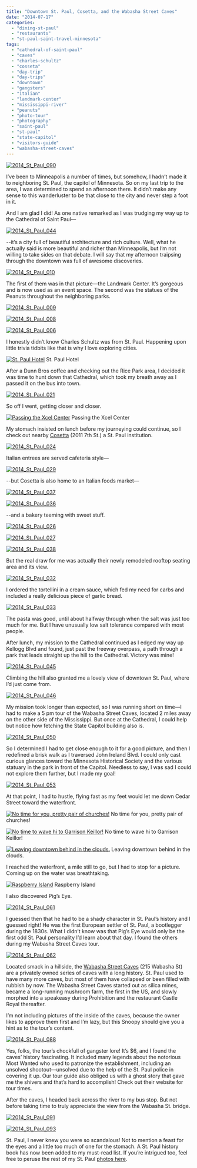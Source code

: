 ```yaml
---
title: "Downtown St. Paul, Cosetta, and the Wabasha Street Caves"
date: "2014-07-17"
categories:
  - "dining-st-paul"
  - "restaurants"
  - "st-paul-saint-travel-minnesota"
tags:
  - "cathedral-of-saint-paul"
  - "caves"
  - "charles-schultz"
  - "cosseta"
  - "day-trip"
  - "day-trips"
  - "downtown"
  - "gangsters"
  - "italian"
  - "landmark-center"
  - "mississippi-river"
  - "peanuts"
  - "photo-tour"
  - "photography"
  - "saint-paul"
  - "st-paul"
  - "state-capitol"
  - "visitors-guide"
  - "wabasha-street-caves"
---
```


[![2014_St_Paul_090](http://s3.amazonaws.com/thegourmez-wpmedia/2014/06/2014_St_Paul_090-332x500.jpg)](http://www.thegourmez.com/2014/07/downtown-st-paul-cosetta-and-the-wabasha-street-caves/2014_st_paul_090/)

I’ve been to Minneapolis a number of times, but somehow, I hadn’t made it to neighboring St. Paul, the capitol of Minnesota. So on my last trip to the area, I was determined to spend an afternoon there. It didn’t make any sense to this wanderluster to be that close to the city and never step a foot in it.

And I am glad I did! As one native remarked as I was trudging my way up to the Cathedral of Saint Paul—

[![2014_St_Paul_044](http://s3.amazonaws.com/thegourmez-wpmedia/2014/06/2014_St_Paul_044-500x332.jpg)](http://www.thegourmez.com/2014/07/downtown-st-paul-cosetta-and-the-wabasha-street-caves/2014_st_paul_044/)

\--it’s a city full of beautiful architecture and rich culture. Well, what he actually said is more beautiful and richer than Minneapolis, but I’m not willing to take sides on that debate. I will say that my afternoon traipsing through the downtown was full of awesome discoveries.

[![2014_St_Paul_010](http://s3.amazonaws.com/thegourmez-wpmedia/2014/06/2014_St_Paul_010-500x332.jpg)](http://www.thegourmez.com/2014/07/downtown-st-paul-cosetta-and-the-wabasha-street-caves/2014_st_paul_010/)

The first of them was in that picture—the Landmark Center. It’s gorgeous and is now used as an event space. The second was the statues of the Peanuts throughout the neighboring parks.

[![2014_St_Paul_009](http://s3.amazonaws.com/thegourmez-wpmedia/2014/06/2014_St_Paul_009-500x332.jpg)](http://www.thegourmez.com/2014/07/downtown-st-paul-cosetta-and-the-wabasha-street-caves/2014_st_paul_009/)

[![2014_St_Paul_008](http://s3.amazonaws.com/thegourmez-wpmedia/2014/06/2014_St_Paul_008-500x346.jpg)](http://www.thegourmez.com/2014/07/downtown-st-paul-cosetta-and-the-wabasha-street-caves/2014_st_paul_008/)

[![2014_St_Paul_006](http://s3.amazonaws.com/thegourmez-wpmedia/2014/06/2014_St_Paul_006-500x332.jpg)](http://www.thegourmez.com/2014/07/downtown-st-paul-cosetta-and-the-wabasha-street-caves/2014_st_paul_006/)

I honestly didn’t know Charles Schultz was from St. Paul. Happening upon little trivia tidbits like that is why I love exploring cities.




<div class="caption">

[![St. Paul Hotel](http://s3.amazonaws.com/thegourmez-wpmedia/2014/06/2014_St_Paul_014-500x332.jpg)](http://www.thegourmez.com/2014/07/downtown-st-paul-cosetta-and-the-wabasha-street-caves/2014_st_paul_014/) St. Paul Hotel</div>


After a Dunn Bros coffee and checking out the Rice Park area, I decided it was time to hunt down that Cathedral, which took my breath away as I passed it on the bus into town.

[![2014_St_Paul_021](http://s3.amazonaws.com/thegourmez-wpmedia/2014/06/2014_St_Paul_021-500x282.jpg)](http://www.thegourmez.com/2014/07/downtown-st-paul-cosetta-and-the-wabasha-street-caves/2014_st_paul_021/)

So off I went, getting closer and closer.




<div class="caption">

[![Passing the Xcel Center](http://s3.amazonaws.com/thegourmez-wpmedia/2014/06/2014_St_Paul_020-500x332.jpg)](http://www.thegourmez.com/2014/07/downtown-st-paul-cosetta-and-the-wabasha-street-caves/2014_st_paul_020/) Passing the Xcel Center</div>


My stomach insisted on lunch before my journeying could continue, so I check out nearby [Cosetta](http://cossettas.com/) (2011 7th St.) a St. Paul institution.

[![2014_St_Paul_024](http://s3.amazonaws.com/thegourmez-wpmedia/2014/06/2014_St_Paul_024-332x500.jpg)](http://www.thegourmez.com/2014/07/downtown-st-paul-cosetta-and-the-wabasha-street-caves/2014_st_paul_024/)

Italian entrees are served cafeteria style—

[![2014_St_Paul_029](http://s3.amazonaws.com/thegourmez-wpmedia/2014/06/2014_St_Paul_029-500x332.jpg)](http://www.thegourmez.com/2014/07/downtown-st-paul-cosetta-and-the-wabasha-street-caves/2014_st_paul_029/)

\--but Cosetta is also home to an Italian foods market—

[![2014_St_Paul_037](http://s3.amazonaws.com/thegourmez-wpmedia/2014/06/2014_St_Paul_037-500x332.jpg)](http://www.thegourmez.com/2014/07/downtown-st-paul-cosetta-and-the-wabasha-street-caves/2014_st_paul_037/)

[![2014_St_Paul_036](http://s3.amazonaws.com/thegourmez-wpmedia/2014/06/2014_St_Paul_036-500x332.jpg)](http://www.thegourmez.com/2014/07/downtown-st-paul-cosetta-and-the-wabasha-street-caves/2014_st_paul_036/)

\--and a bakery teeming with sweet stuff.

[![2014_St_Paul_026](http://s3.amazonaws.com/thegourmez-wpmedia/2014/06/2014_St_Paul_026-500x332.jpg)](http://www.thegourmez.com/2014/07/downtown-st-paul-cosetta-and-the-wabasha-street-caves/2014_st_paul_026/)

[![2014_St_Paul_027](http://s3.amazonaws.com/thegourmez-wpmedia/2014/06/2014_St_Paul_027-500x332.jpg)](http://www.thegourmez.com/2014/07/downtown-st-paul-cosetta-and-the-wabasha-street-caves/2014_st_paul_027/)

[![2014_St_Paul_038](http://s3.amazonaws.com/thegourmez-wpmedia/2014/06/2014_St_Paul_038-422x500.jpg)](http://www.thegourmez.com/2014/07/downtown-st-paul-cosetta-and-the-wabasha-street-caves/2014_st_paul_038/)

But the real draw for me was actually their newly remodeled rooftop seating area and its view.

[![2014_St_Paul_032](http://s3.amazonaws.com/thegourmez-wpmedia/2014/06/2014_St_Paul_0321-1024x239.jpg)](http://www.thegourmez.com/2014/07/downtown-st-paul-cosetta-and-the-wabasha-street-caves/2014_st_paul_032-2/)

I ordered the tortellini in a cream sauce, which fed my need for carbs and included a really delicious piece of garlic bread.

[![2014_St_Paul_033](http://s3.amazonaws.com/thegourmez-wpmedia/2014/06/2014_St_Paul_033-500x332.jpg)](http://www.thegourmez.com/2014/07/downtown-st-paul-cosetta-and-the-wabasha-street-caves/2014_st_paul_033/)

The pasta was good, until about halfway through when the salt was just too much for me. But I have unusually low salt tolerance compared with most people.

After lunch, my mission to the Cathedral continued as I edged my way up Kellogg Blvd and found, just past the freeway overpass, a path through a park that leads straight up the hill to the Cathedral. Victory was mine!

[![2014_St_Paul_045](http://s3.amazonaws.com/thegourmez-wpmedia/2014/06/2014_St_Paul_045-500x332.jpg)](http://www.thegourmez.com/2014/07/downtown-st-paul-cosetta-and-the-wabasha-street-caves/2014_st_paul_045/)

Climbing the hill also granted me a lovely view of downtown St. Paul, where I’d just come from.

[![2014_St_Paul_046](http://s3.amazonaws.com/thegourmez-wpmedia/2014/06/2014_St_Paul_046-500x278.jpg)](http://www.thegourmez.com/2014/07/downtown-st-paul-cosetta-and-the-wabasha-street-caves/2014_st_paul_046/)

My mission took longer than expected, so I was running short on time—I had to make a 5 pm tour of the Wabasha Street Caves, located 2 miles away on the other side of the Mississippi. But once at the Cathedral, I could help but notice how fetching the State Capitol building also is.

[![2014_St_Paul_050](http://s3.amazonaws.com/thegourmez-wpmedia/2014/06/2014_St_Paul_050-500x352.jpg)](http://www.thegourmez.com/2014/07/downtown-st-paul-cosetta-and-the-wabasha-street-caves/2014_st_paul_050/)

So I determined I had to get close enough to it for a good picture, and then I redefined a brisk walk as I traversed John Ireland Blvd. I could only cast curious glances toward the Minnesota Historical Society and the various statuary in the park in front of the Capitol. Needless to say, I was sad I could not explore them further, but I made my goal!

[![2014_St_Paul_053](http://s3.amazonaws.com/thegourmez-wpmedia/2014/06/2014_St_Paul_053-500x332.jpg)](http://www.thegourmez.com/2014/07/downtown-st-paul-cosetta-and-the-wabasha-street-caves/2014_st_paul_053/)

At that point, I had to hustle, flying fast as my feet would let me down Cedar Street toward the waterfront.




<div class="caption">

[![No time for you, pretty pair of churches!](http://s3.amazonaws.com/thegourmez-wpmedia/2014/06/2014_St_Paul_055-500x332.jpg)](http://www.thegourmez.com/2014/07/downtown-st-paul-cosetta-and-the-wabasha-street-caves/2014_st_paul_055/) No time for you, pretty pair of churches!</div>





<div class="caption">

[![No time to wave hi to Garrison Keillor!](http://s3.amazonaws.com/thegourmez-wpmedia/2014/06/2014_St_Paul_057-500x332.jpg)](http://www.thegourmez.com/2014/07/downtown-st-paul-cosetta-and-the-wabasha-street-caves/2014_st_paul_057/) No time to wave hi to Garrison Keillor!</div>





<div class="caption">

[![Leaving downtown behind in the clouds.](http://s3.amazonaws.com/thegourmez-wpmedia/2014/06/2014_St_Paul_059-500x332.jpg)](http://www.thegourmez.com/2014/07/downtown-st-paul-cosetta-and-the-wabasha-street-caves/2014_st_paul_059/) Leaving downtown behind in the clouds.</div>


I reached the waterfront, a mile still to go, but I had to stop for a picture. Coming up on the water was breathtaking.




<div class="caption">

[![Raspberry Island](http://s3.amazonaws.com/thegourmez-wpmedia/2014/06/2014_St_Paul_060-1024x248.jpg)](http://www.thegourmez.com/2014/07/downtown-st-paul-cosetta-and-the-wabasha-street-caves/2014_st_paul_060/) Raspberry Island</div>


I also discovered Pig’s Eye.

[![2014_St_Paul_061](http://s3.amazonaws.com/thegourmez-wpmedia/2014/06/2014_St_Paul_061.jpg)](http://www.thegourmez.com/2014/07/downtown-st-paul-cosetta-and-the-wabasha-street-caves/2014_st_paul_061/)

I guessed then that he had to be a shady character in St. Paul’s history and I guessed right! He was the first European settler of St. Paul, a bootlegger during the 1830s. What I didn’t know was that Pig’s Eye would only be the first odd St. Paul personality I’d learn about that day. I found the others during my Wabasha Street Caves tour.

[![2014_St_Paul_062](http://s3.amazonaws.com/thegourmez-wpmedia/2014/06/2014_St_Paul_062-500x223.jpg)](http://www.thegourmez.com/2014/07/downtown-st-paul-cosetta-and-the-wabasha-street-caves/2014_st_paul_062/)

Located smack in a hillside, the [Wabasha Street Caves](http://www.wabashastreetcaves.com/) (215 Wabasha St) are a privately owned series of caves with a long history. St. Paul used to have many more caves, but most of them have collapsed or been filled with rubbish by now. The Wabasha Street Caves started out as silica mines, became a long-running mushroom farm, the first in the US, and slowly morphed into a speakeasy during Prohibition and the restaurant Castle Royal thereafter.

I’m not including pictures of the inside of the caves, because the owner likes to approve them first and I’m lazy, but this Snoopy should give you a hint as to the tour’s content.

[![2014_St_Paul_088](http://s3.amazonaws.com/thegourmez-wpmedia/2014/06/2014_St_Paul_088-332x500.jpg)](http://www.thegourmez.com/2014/07/downtown-st-paul-cosetta-and-the-wabasha-street-caves/2014_st_paul_088/)

Yes, folks, the tour’s chockfull of gangster lore! It’s $6, and I found the caves’ history fascinating. It included many legends about the notorious Most Wanted who used to patronize the establishment, including an unsolved shootout—unsolved due to the help of the St. Paul police in covering it up. Our tour guide also obliged us with a ghost story that gave me the shivers and that’s hard to accomplish! Check out their website for tour times.

After the caves, I headed back across the river to my bus stop. But not before taking time to truly appreciate the view from the Wabasha St. bridge.

[![2014_St_Paul_091](http://s3.amazonaws.com/thegourmez-wpmedia/2014/06/2014_St_Paul_091-500x332.jpg)](http://www.thegourmez.com/2014/07/downtown-st-paul-cosetta-and-the-wabasha-street-caves/2014_st_paul_091/)

[![2014_St_Paul_093](http://s3.amazonaws.com/thegourmez-wpmedia/2014/06/2014_St_Paul_093-1024x193.jpg)](http://www.thegourmez.com/2014/07/downtown-st-paul-cosetta-and-the-wabasha-street-caves/2014_st_paul_093/)

St. Paul, I never knew you were so scandalous! Not to mention a feast for the eyes and a little too much of one for the stomach. A St. Paul history book has now been added to my must-read list. If you’re intrigued too, feel free to peruse the rest of my St. Paul [photos here](https://www.facebook.com/media/set/?set=a.10152136675709607.1073741885.567409606&type=1&l=3380c8c76d).
